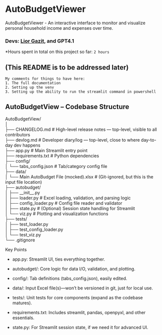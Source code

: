 # AutoBudgetViewer
AutoBudgetViewer - An interactive interface to monitor and visualize personal household income and expenses over time.  

### Devs: [Lior Gazit](https://github.com/LiorGazit), and GPT4.1  
*Hours spent in total on this project so far: `2 hours`  

## (This README is to be addressed later)

    My comments for things to have here:   
    1. The full documentation  
    2. Setting up the venv  
    3. Setting up the ability to run the streamlit command in powershell     
  



## AutoBudgetView – Codebase Structure  

AutoBudgetView/  
│  
├── CHANGELOG.md        # High-level release notes — top-level, visible to all contributors  
├── devlog.md           # Developer diary/log — top-level, close to where day-to-day dev happens  
├── app.py                       # Main Streamlit entry point  
├── requirements.txt             # Python dependencies  
├── config/  
│   └── tabs_config.json         # Tab/category config file  
├── data/  
│   └── Main AutoBudget File (mocked).xlsx  # (Git-ignored, but this is the input file location)  
├── autobudget/  
│   ├── \_\_init\_\_.py  
│   ├── loader.py                # Excel loading, validation, and parsing logic  
│   ├── config_loader.py         # Config file reader and validator  
│   ├── state.py                 # (Optional) Session state handling for Streamlit  
│   └── viz.py                   # Plotting and visualization functions  
├── tests/  
│   ├── test_loader.py  
│   ├── test_config_loader.py  
│   └── test_viz.py  
└── .gitignore  

Key Points

-   app.py: Streamlit UI, ties everything together.

-   autobudget/: Core logic for data I/O, validation, and plotting.

-   config/: Tab definitions (tabs_config.json), easily edited.

-    data/: Input Excel file(s)—won’t be versioned in git, just for local use.

-    tests/: Unit tests for core components (expand as the codebase matures).

-    requirements.txt: Includes streamlit, pandas, openpyxl, and other essentials.

-    state.py: For Streamlit session state, if we need it for advanced UI.